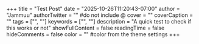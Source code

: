 +++
title = "Test Post"
date = "2025-10-26T11:20:43-07:00"
author = "Jammuu"
authorTwitter = "" #do not include @
cover = ""
coverCaption = ""
tags = ["", ""]
keywords = ["", ""]
description = "A quick test to check if this works or not"
showFullContent = false
readingTime = false
hideComments = false
color = "" #color from the theme settings
+++

